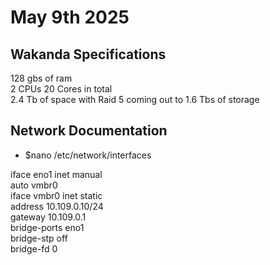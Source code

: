 # May 9th 2025

## Wakanda Specifications
128 gbs of ram \
2 CPUs 20 Cores in total \
2.4 Tb of space with Raid 5 coming out to 1.6 Tbs of storage

## Network Documentation
  - $nano /etc/network/interfaces

iface eno1 inet manual \
auto vmbr0 \
iface vmbr0 inet static \
    address 10.109.0.10/24 \
    gateway 10.109.0.1 \
    bridge-ports eno1 \
    bridge-stp off \
    bridge-fd 0 

